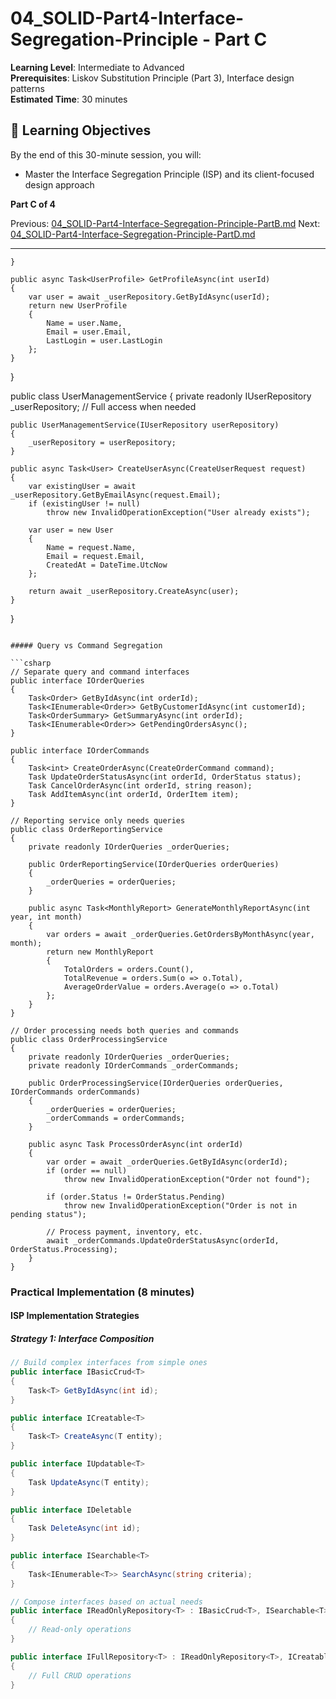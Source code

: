 # 04_SOLID-Part4-Interface-Segregation-Principle - Part C

**Learning Level**: Intermediate to Advanced  
**Prerequisites**: Liskov Substitution Principle (Part 3), Interface design patterns  
**Estimated Time**: 30 minutes  

## 🎯 Learning Objectives

By the end of this 30-minute session, you will:

- Master the Interface Segregation Principle (ISP) and its client-focused design approach

**Part C of 4**

Previous: [04_SOLID-Part4-Interface-Segregation-Principle-PartB.md](04_SOLID-Part4-Interface-Segregation-Principle-PartB.md)
Next: [04_SOLID-Part4-Interface-Segregation-Principle-PartD.md](04_SOLID-Part4-Interface-Segregation-Principle-PartD.md)

---

    }
    
    public async Task<UserProfile> GetProfileAsync(int userId)
    {
        var user = await _userRepository.GetByIdAsync(userId);
        return new UserProfile
        {
            Name = user.Name,
            Email = user.Email,
            LastLogin = user.LastLogin
        };
    }
}

public class UserManagementService
{
    private readonly IUserRepository _userRepository; // Full access when needed
    
    public UserManagementService(IUserRepository userRepository)
    {
        _userRepository = userRepository;
    }
    
    public async Task<User> CreateUserAsync(CreateUserRequest request)
    {
        var existingUser = await _userRepository.GetByEmailAsync(request.Email);
        if (existingUser != null)
            throw new InvalidOperationException("User already exists");
            
        var user = new User
        {
            Name = request.Name,
            Email = request.Email,
            CreatedAt = DateTime.UtcNow
        };
        
        return await _userRepository.CreateAsync(user);
    }
}
```

##### Query vs Command Segregation

```csharp
// Separate query and command interfaces
public interface IOrderQueries
{
    Task<Order> GetByIdAsync(int orderId);
    Task<IEnumerable<Order>> GetByCustomerIdAsync(int customerId);
    Task<OrderSummary> GetSummaryAsync(int orderId);
    Task<IEnumerable<Order>> GetPendingOrdersAsync();
}

public interface IOrderCommands
{
    Task<int> CreateOrderAsync(CreateOrderCommand command);
    Task UpdateOrderStatusAsync(int orderId, OrderStatus status);
    Task CancelOrderAsync(int orderId, string reason);
    Task AddItemAsync(int orderId, OrderItem item);
}

// Reporting service only needs queries
public class OrderReportingService
{
    private readonly IOrderQueries _orderQueries;
    
    public OrderReportingService(IOrderQueries orderQueries)
    {
        _orderQueries = orderQueries;
    }
    
    public async Task<MonthlyReport> GenerateMonthlyReportAsync(int year, int month)
    {
        var orders = await _orderQueries.GetOrdersByMonthAsync(year, month);
        return new MonthlyReport
        {
            TotalOrders = orders.Count(),
            TotalRevenue = orders.Sum(o => o.Total),
            AverageOrderValue = orders.Average(o => o.Total)
        };
    }
}

// Order processing needs both queries and commands
public class OrderProcessingService
{
    private readonly IOrderQueries _orderQueries;
    private readonly IOrderCommands _orderCommands;
    
    public OrderProcessingService(IOrderQueries orderQueries, IOrderCommands orderCommands)
    {
        _orderQueries = orderQueries;
        _orderCommands = orderCommands;
    }
    
    public async Task ProcessOrderAsync(int orderId)
    {
        var order = await _orderQueries.GetByIdAsync(orderId);
        if (order == null)
            throw new InvalidOperationException("Order not found");
            
        if (order.Status != OrderStatus.Pending)
            throw new InvalidOperationException("Order is not in pending status");
            
        // Process payment, inventory, etc.
        await _orderCommands.UpdateOrderStatusAsync(orderId, OrderStatus.Processing);
    }
}
```

### Practical Implementation (8 minutes)

#### ISP Implementation Strategies

##### Strategy 1: Interface Composition

```csharp
// Build complex interfaces from simple ones
public interface IBasicCrud<T>
{
    Task<T> GetByIdAsync(int id);
}

public interface ICreatable<T>
{
    Task<T> CreateAsync(T entity);
}

public interface IUpdatable<T>
{
    Task UpdateAsync(T entity);
}

public interface IDeletable
{
    Task DeleteAsync(int id);
}

public interface ISearchable<T>
{
    Task<IEnumerable<T>> SearchAsync(string criteria);
}

// Compose interfaces based on actual needs
public interface IReadOnlyRepository<T> : IBasicCrud<T>, ISearchable<T>
{
    // Read-only operations
}

public interface IFullRepository<T> : IReadOnlyRepository<T>, ICreatable<T>, IUpdatable<T>, IDeletable
{
    // Full CRUD operations
}


